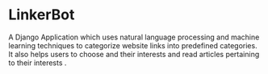 LinkerBot
=========
A Django Application which uses natural language processing and machine learning techniques to categorize website links into predefined categories.
It also helps users to choose and their interests and read articles pertaining to their interests .
